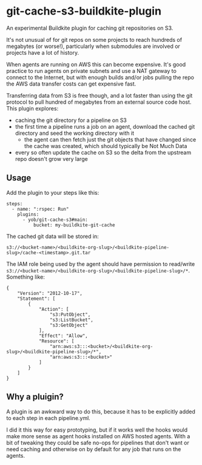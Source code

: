 # git-cache-s3-buildkite-plugin

An experimental Buildkite plugin for caching git repositories on S3.

It's not unusual of for git repos on some projects to reach hundreds of
megabytes (or worse!), particularly when submodules are involved or projects
have a lot of history.

When agents are running on AWS this can become expensive. It's good practice to
run agents on private subnets and use a NAT gateway to connect to the Internet, but
with enough builds and/or jobs pulling the repo the AWS data transfer costs can
get expensive fast.

Transferring data from S3 is free though, and a lot faster than using the git
protocol to pull hundred of megabytes from an external source code host. This
plugin explores:

* caching the git directory for a pipeline on S3
* the first time a pipeline runs a job on an agent, download the cached git directory and seed the working directory with it
    * the agent can then fetch just the git objects that have changed since the cache was created, which should typically be Not Much Data
* every so often update the cache on S3 so the delta from the upstream repo doesn't grow very large

## Usage

Add the plugin to your steps like this:

```
steps:
  - name: ":rspec: Run"
    plugins:
      - yob/git-cache-s3#main:
          bucket: my-buildkite-git-cache
```

The cached git data will be stored in:

    s3://<bucket-name>/<buildkite-org-slug>/<buildkite-pipeline-slug>/cache-<timestamp>.git.tar

The IAM role being used by the agent should have permission to read/write `s3://<bucket-name>/<buildkite-org-slug>/<buildkite-pipeline-slug>/*`. Something like:

```
{
	"Version": "2012-10-17",
	"Statement": [
		{
			"Action": [
				"s3:PutObject",
				"s3:ListBucket",
				"s3:GetObject"
			],
			"Effect": "Allow",
			"Resource": [
				"arn:aws:s3:::<bucket>/<buildkite-org-slug>/<buildkite-pipeline-slug>/*",
				"arn:aws:s3:::<bucket>"
			]
		}
	]
}
```

## Why a pluigin?

A plugin is an awkward way to do this, because it has to be explicitly added to
each step in each pipeline.yml.

I did it this way for easy prototyping, but if it works well the hooks would
make more sense as agent hooks installed on AWS hosted agents. With a bit of
tweaking they could be safe no-ops for pipelines that don't want or need
caching and otherwise on by default for any job that runs on the agents.
